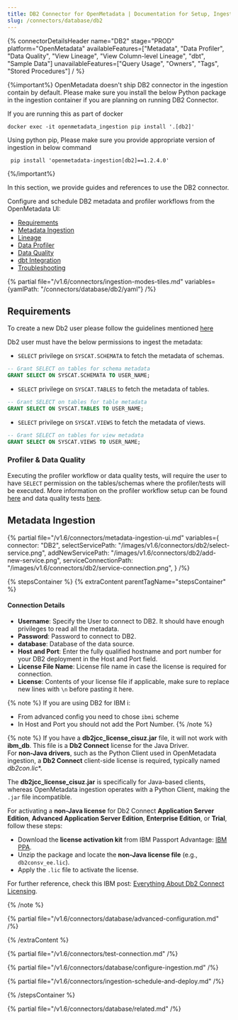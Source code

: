 ```yaml
---
title: DB2 Connector for OpenMetadata | Documentation for Setup, Ingestion & Troubleshooting
slug: /connectors/database/db2
---
```


{% connectorDetailsHeader
name="DB2"
stage="PROD"
platform="OpenMetadata"
availableFeatures=["Metadata", "Data Profiler", "Data Quality", "View Lineage", "View Column-level Lineage", "dbt", "Sample Data"]
unavailableFeatures=["Query Usage", "Owners", "Tags", "Stored Procedures"]
/ %}

{%important%}
OpenMetadata doesn't ship DB2 connector in the ingestion contain by default.
Please make sure you install the below Python package in the ingestion container if you are planning on running DB2 Connector.

If you are running this as part of docker
```code
docker exec -it openmetadata_ingestion pip install '.[db2]'
```

Using python pip, Please make sure you provide appropriate version of ingestion in below command
```code
 pip install 'openmetadata-ingestion[db2]==1.2.4.0'
```

{%/important%}

In this section, we provide guides and references to use the DB2 connector.

Configure and schedule DB2 metadata and profiler workflows from the OpenMetadata UI:

- [Requirements](#requirements)
- [Metadata Ingestion](#metadata-ingestion)
- [Lineage](/how-to-guides/data-lineage/workflow)
- [Data Profiler](/how-to-guides/data-quality-observability/profiler/workflow)
- [Data Quality](/how-to-guides/data-quality-observability/quality)
- [dbt Integration](/connectors/ingestion/workflows/dbt)
- [Troubleshooting](/connectors/database/db2/troubleshooting)

{% partial file="/v1.6/connectors/ingestion-modes-tiles.md" variables={yamlPath: "/connectors/database/db2/yaml"} /%}

## Requirements

To create a new Db2 user please follow the guidelines mentioned [here](https://www.ibm.com/docs/ko/samfess/8.2.0?topic=schema-creating-users-manually)

Db2 user must have the below permissions to ingest the metadata:

- `SELECT` privilege on `SYSCAT.SCHEMATA` to fetch the metadata of schemas.
```sql
-- Grant SELECT on tables for schema metadata
GRANT SELECT ON SYSCAT.SCHEMATA TO USER_NAME;
```

- `SELECT` privilege on `SYSCAT.TABLES` to fetch the metadata of tables.
```sql
-- Grant SELECT on tables for table metadata
GRANT SELECT ON SYSCAT.TABLES TO USER_NAME;
```

- `SELECT` privilege on `SYSCAT.VIEWS` to fetch the metadata of views.
```sql
-- Grant SELECT on tables for view metadata
GRANT SELECT ON SYSCAT.VIEWS TO USER_NAME;
```

### Profiler & Data Quality

Executing the profiler workflow or data quality tests, will require the user to have `SELECT` permission on the tables/schemas where the profiler/tests will be executed. More information on the profiler workflow setup can be found [here](/how-to-guides/data-quality-observability/profiler/workflow) and data quality tests [here](/how-to-guides/data-quality-observability/quality).

## Metadata Ingestion
{% partial 
  file="/v1.6/connectors/metadata-ingestion-ui.md" 
  variables={
    connector: "DB2", 
    selectServicePath: "/images/v1.6/connectors/db2/select-service.png",
    addNewServicePath: "/images/v1.6/connectors/db2/add-new-service.png",
    serviceConnectionPath: "/images/v1.6/connectors/db2/service-connection.png",
} 
/%}

{% stepsContainer %}
{% extraContent parentTagName="stepsContainer" %}

#### Connection Details

- **Username**: Specify the User to connect to DB2. It should have enough privileges to read all the metadata.
- **Password**: Password to connect to DB2.
- **database**: Database of the data source.
- **Host and Port**: Enter the fully qualified hostname and port number for your DB2 deployment in the Host and Port field.
- **License File Name**: License file name in case the license is required for connection.
- **License**: Contents of your license file if applicable, make sure to replace new lines with `\n` before pasting it here.

{% note %}
If you are using DB2 for IBM i:

- From advanced config you need to chose `ibmi` scheme
- In Host and Port you should not add the Port Number.
{% /note %}

{% note %}
If you have a **db2jcc_license_cisuz.jar** file, it will not work with **ibm_db**. This file is a **Db2 Connect** license for the Java Driver.  
For **non-Java drivers**, such as the Python Client used in OpenMetadata ingestion, a **Db2 Connect** client-side license is required, typically named **db2con*.lic**.  

The **db2jcc_license_cisuz.jar** is specifically for Java-based clients, whereas OpenMetadata ingestion operates with a Python Client, making the `.jar` file incompatible.  
 
For activating a **non-Java license** for Db2 Connect **Application Server Edition**, **Advanced Application Server Edition**, **Enterprise Edition**, or **Trial**, follow these steps:  
- Download the **license activation kit** from IBM Passport Advantage: [IBM PPA](https://www.ibm.com/software/passportadvantage/pao_customer.html).  
- Unzip the package and locate the **non-Java license file** (e.g., `db2consv_ee.lic`).  
- Apply the `.lic` file to activate the license.

For further reference, check this IBM post: [Everything About Db2 Connect Licensing](https://community.ibm.com/community/user/datamanagement/blogs/shilu-mathai2/2023/05/05/everything-about-db2-connect-licensing).  

{% /note %}

{% partial file="/v1.6/connectors/database/advanced-configuration.md" /%}

{% /extraContent %}

{% partial file="/v1.6/connectors/test-connection.md" /%}

{% partial file="/v1.6/connectors/database/configure-ingestion.md" /%}

{% partial file="/v1.6/connectors/ingestion-schedule-and-deploy.md" /%}

{% /stepsContainer %}

{% partial file="/v1.6/connectors/database/related.md" /%}
